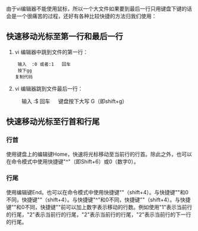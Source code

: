由于vi编辑器不能使用鼠标，所以一个大文件如果要到最后一行只用键盘下键的话会是一个很痛苦的过程，还好有各种比较快捷的方法归我们使用：

## 快速移动光标至第一行和最后一行

1. vi 编辑器中跳到文件的第一行：

   ```
    输入  :0 或者:1   回车
    按下gg
   复制代码
   ```

2. vi 编辑器跳到文件最后一行：

   　	输入 :$   回车 　 		键盘按下大写 G（即shift+g）

## 快速移动光标至行首和行尾

### 行首

使用键盘上的编辑键Home，快速将光标移动至当前行的行首。除此之外，也可以在命令模式中使用快捷键"^"（即Shift+6）或0（数字0）。

### 行尾

使用编辑键End。也可以在命令模式中使用快捷键""（shift+4）。与快捷键""和0不同，快捷键""（shift+4）。与快捷键"^"和0不同，快捷键""（shift+4）。与快捷键""和0不同，快捷键""前可以加上数字表示移动的行数。例如使用"1"表示当前行的行尾，"2"表示当前行的行尾，"2"表示当前行的行尾，"2"表示当前行的下一行的行尾。